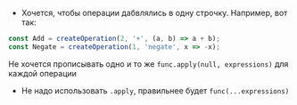 * Хочется, чтобы операции дабвлялись в одну строчку. Например, вот так:
```js
const Add = createOperation(2, '+', (a, b) => a + b);
const Negate = createOperation(1, 'negate', x => -x);
```
Не хочется прописывать одно и то же `func.apply(null, expressions)` для каждой операции
* Не надо использовать `.apply`, правильнее будет `func(...expressions)`

